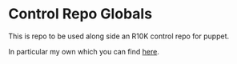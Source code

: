 # Control Repo Globals

This is repo to be used along side an R10K control repo for puppet.

In particular my own which you can find [here](https://github.com/kirkins/control-repo).